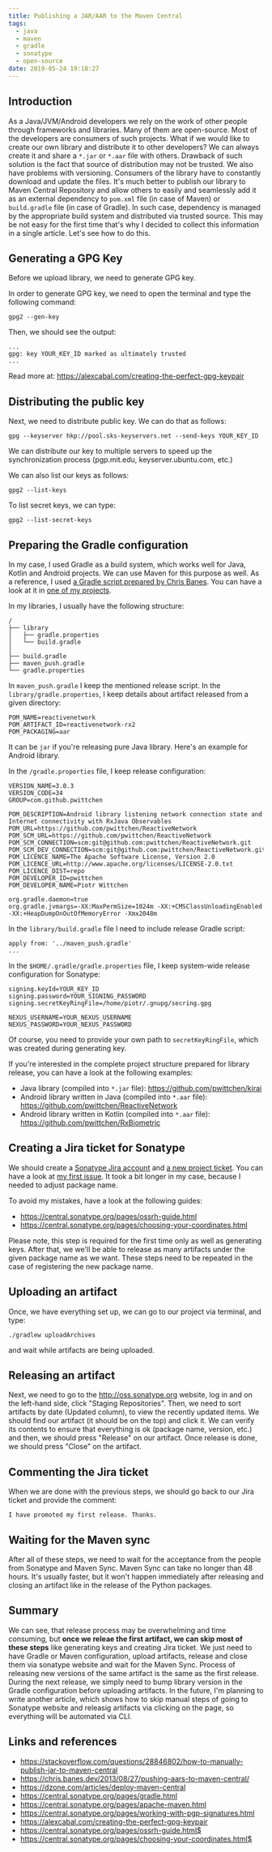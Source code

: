 ```yaml
---
title: Publishing a JAR/AAR to the Maven Central
tags:
  - java
  - maven
  - gradle
  - sonatype
  - open-source
date: 2019-05-24 19:18:27
---
```



## Introduction

As a Java/JVM/Android developers we rely on the work of other people through frameworks and libraries. Many of them are open-source. Most of the developers are consumers of such projects. What if we would like to create our own library and distribute it to other developers? We can always create it and share a `*.jar` or `*.aar` file with others. Drawback of such solution is the fact that source of distribution may not be trusted. We also have problems with versioning. Consumers of the library have to constantly download and update the files. It's much better to publish our library to Maven Central Repository and allow others to easily and seamlessly add it as an external dependency to `pom.xml` file (in case of Maven) or `build.gradle` file (in case of Gradle). In such case, dependency is managed by the appropriate build system and distributed via trusted source. This may be not easy for the first time that's why I decided to collect this information in a single article. Let's see how to do this.

## Generating a GPG Key

Before we upload library, we need to generate GPG key.

In order to generate GPG key, we need to open the terminal and type the following command:

```
gpg2 --gen-key
```

Then, we should see the output:

```
...
gpg: key YOUR_KEY_ID marked as ultimately trusted
...
```

Read more at: https://alexcabal.com/creating-the-perfect-gpg-keypair

## Distributing the public key

Next, we need to distribute public key. We can do that as follows:

```
gpg --keyserver hkp://pool.sks-keyservers.net --send-keys YOUR_KEY_ID
```

We can distribute our key to multiple servers to speed up the synchronization process (pgp.mit.edu, keyserver.ubuntu.com, etc.)

We can also list our keys as follows:

```
gpg2 --list-keys
```

To list secret keys, we can type:

```
gpg2 --list-secret-keys
```

## Preparing the Gradle configuration

In my case, I used Gradle as a build system, which works well for Java, Kotlin and Android projects. We can use Maven for this purpose as well. As a reference, I used [a Gradle script prepared by Chris Banes](https://github.com/chrisbanes/gradle-mvn-push). You can have a look at it in [one of my projects](https://github.com/pwittchen/ReactiveNetwork/blob/RxJava2.x/maven_push.gradle).

In my libraries, I usually have the following structure:

```
/
├── library
│   ├── gradle.properties
│   └── build.gradle
│
├── build.gradle
├── maven_push.gradle
└── gradle.properties
```

In `maven_push.gradle` I keep the mentioned release script. In the `library/gradle.properties`, I keep details about artifact released from a given directory:

```
POM_NAME=reactivenetwork
POM_ARTIFACT_ID=reactivenetwork-rx2
POM_PACKAGING=aar
```

It can be `jar` if you're releasing pure Java library. Here's an example for Android library.

In the `/gradle.properties` file, I keep release configuration:

```
VERSION_NAME=3.0.3
VERSION_CODE=34
GROUP=com.github.pwittchen

POM_DESCRIPTION=Android library listening network connection state and Internet connectivity with RxJava Observables
POM_URL=https://github.com/pwittchen/ReactiveNetwork
POM_SCM_URL=https://github.com/pwittchen/ReactiveNetwork
POM_SCM_CONNECTION=scm:git@github.com:pwittchen/ReactiveNetwork.git
POM_SCM_DEV_CONNECTION=scm:git@github.com:pwittchen/ReactiveNetwork.git
POM_LICENCE_NAME=The Apache Software License, Version 2.0
POM_LICENCE_URL=http://www.apache.org/licenses/LICENSE-2.0.txt
POM_LICENCE_DIST=repo
POM_DEVELOPER_ID=pwittchen
POM_DEVELOPER_NAME=Piotr Wittchen

org.gradle.daemon=true
org.gradle.jvmargs=-XX:MaxPermSize=1024m -XX:+CMSClassUnloadingEnabled -XX:+HeapDumpOnOutOfMemoryError -Xmx2048m
```

In the `library/build.gradle` file I need to include release Gradle script:

```
apply from: '../maven_push.gradle'
...
```

In the `$HOME/.gradle/gradle.properties` file, I keep system-wide release configuration for Sonatype:

```
signing.keyId=YOUR_KEY_ID
signing.password=YOUR_SIGNING_PASSWORD
signing.secretKeyRingFile=/home/piotr/.gnupg/secring.gpg
 
NEXUS_USERNAME=YOUR_NEXUS_USERNAME
NEXUS_PASSWORD=YOUR_NEXUS_PASSWORD
```

Of course, you need to provide your own path to `secretKeyRingFile`, which was created during generating key.

If you're interested in the complete project structure prepared for library release, you can have a look at the following examples:
- Java library (compiled into `*.jar` file): https://github.com/pwittchen/kirai
- Android library written in Java (compiled into `*.aar` file): https://github.com/pwittchen/ReactiveNetwork
- Android library written in Kotlin (compiled into `*.aar` file): https://github.com/pwittchen/RxBiometric

## Creating a Jira ticket for Sonatype

We should create a [Sonatype Jira account](https://issues.sonatype.org/secure/Signup!default.jspa) and [a new project ticket](https://issues.sonatype.org/secure/CreateIssue.jspa?issuetype=21&pid=10134). You can have a look at [my first issue](https://issues.sonatype.org/browse/OSSRH-13199). It took a bit longer in my case, because I needed to adjust package name. 

To avoid my mistakes, have a look at the following guides:
- https://central.sonatype.org/pages/ossrh-guide.html
- https://central.sonatype.org/pages/choosing-your-coordinates.html

Please note, this step is required for the first time only as well as generating keys. After that, we we'll be able to release as many artifacts under the given package name as we want. These steps need to be repeated in the case of registering the new package name.

## Uploading an artifact

Once, we have everything set up, we can go to our project via terminal, and type:

```
./gradlew uploadArchives
```

and wait while artifacts are being uploaded.

## Releasing an artifact

Next, we need to go to the http://oss.sonatype.org website, log in and on the left-hand side, click "Staging Repositories". Then, we need to sort artifacts by date (Updated column), to view the recently updated items. We should find our artifact (it should be on the top) and click it. We can verify its contents to ensure that everything is ok (package name, version, etc.) and then, we should press "Release" on our artifact. Once release is done, we should press "Close" on the artifact.

## Commenting the Jira ticket

When we are done with the previous steps, we should go back to our Jira ticket and provide the comment:

```
I have promoted my first release. Thanks.
```

## Waiting for the Maven sync

After all of these steps, we need to wait for the acceptance from the people from Sonatype and Maven Sync. Maven Sync can take no longer than 48 hours. It's usually faster, but it won't happen immediately after releasing and closing an artifact like in the release of the Python packages.

## Summary

We can see, that release process may be overwhelming and time consuming, but **once we releae the first artifact, we can skip most of these steps** like generating keys and creating Jira ticket. We just need to have Gradle or Maven configuration, upload artifacts, release and close them via sonatype website and wait for the Maven Sync. Process of releasing new versions of the same artifact is the same as the first release. During the next release, we simply need to bump library version in the Gradle configuration before uploading artifacts. In the future, I'm planning to write another article, which shows how to skip manual steps of going to Sonatype website and releasig artifacts via clicking on the page, so everything will be automated via CLI.

## Links and references
- https://stackoverflow.com/questions/28846802/how-to-manually-publish-jar-to-maven-central
- https://chris.banes.dev/2013/08/27/pushing-aars-to-maven-central/
- https://dzone.com/articles/deploy-maven-central
- https://central.sonatype.org/pages/gradle.html
- https://central.sonatype.org/pages/apache-maven.html
- https://central.sonatype.org/pages/working-with-pgp-signatures.html
- https://alexcabal.com/creating-the-perfect-gpg-keypair
- https://central.sonatype.org/pages/ossrh-guide.html$
- https://central.sonatype.org/pages/choosing-your-coordinates.html$
